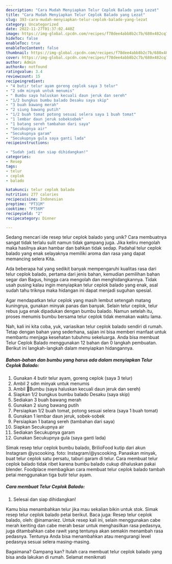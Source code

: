 ```yaml
---
description: "Cara Mudah Menyiapkan Telur Ceplok Balado yang Lezat"
title: "Cara Mudah Menyiapkan Telur Ceplok Balado yang Lezat"
slug: 393-cara-mudah-menyiapkan-telur-ceplok-balado-yang-lezat
category: Uncategorized
date: 2022-11-27T01:37:02.440Z
image: https://img-global.cpcdn.com/recipes/f78dee4abb8b2c7b/680x482cq70/telur-ceplok-balado-foto-resep-utama.jpg
hideToc: false
enableToc: true
enableTocContent: false
thumbnail: https://img-global.cpcdn.com/recipes/f78dee4abb8b2c7b/680x482cq70/telur-ceplok-balado-foto-resep-utama.jpg
cover: https://img-global.cpcdn.com/recipes/f78dee4abb8b2c7b/680x482cq70/telur-ceplok-balado-foto-resep-utama.jpg
author: Admin
authorAv: notfound
ratingvalue: 3.4
reviewcount: 15
recipeingredient:
- "4 butir telur ayam goreng ceplok saya 3 telur"
- "2 sdm minyak untuk menumis"
- " Bumbu saya haluskan kecuali daun jeruk dan sereh"
- "1/2 bungkus bumbu balado Desaku saya skip"
- "3 buah bawang merah"
- "2 siung bawang putih"
- "1/2 buah tomat potong sesuai selera saya 1 buah tomat"
- "1 lembar daun jeruk sobeksobek"
- "1 batang sereh tambahan dari saya"
- "Secukupnya air"
- "Secukupnya garam"
- "Secukupnya gula saya ganti lada"
recipeinstructions:

- "Sudah jadi dan siap dihidangkan!"
categories:
- Resep
tags:
- telur
- ceplok
- balado

katakunci: telur ceplok balado 
nutrition: 277 calories
recipecuisine: Indonesian
preptime: "PT31M"
cooktime: "PT56M"
recipeyield: "2"
recipecategory: Dinner

---
```





Sedang mencari ide resep telur ceplok balado yang unik? Cara membuatnya sangat tidak terlalu sulit namun tidak gampang juga. Jika keliru mengolah maka hasilnya akan hambar dan bahkan tidak sedap. Padahal telur ceplok balado yang enak selayaknya memiliki aroma dan rasa yang dapat memancing selera Kita.





Ada beberapa hal yang sedikit banyak mempengaruhi kualitas rasa dari telur ceplok balado, pertama dari jenis bahan, kemudian pemilihan bahan segar dan Bagus, hingga cara mengolah dan menghidangkannya. Tidak usah pusing kalau ingin menyiapkan telur ceplok balado yang enak,      asal sudah tahu triknya maka hidangan ini dapat menjadi suguhan spesial.














Agar mendapatkan telur ceplok yang masih lembut setengah matang kuningnya, gunakan minyak panas dan banyak. Selain telur ceplok, telur rebus juga enak dipadukan dengan bumbu balado. Namun setelah itu, proses menumis bumbu bersama telur ceplok tidak memakan waktu lama.






Nah, kali ini kita coba, yuk, variasikan telur ceplok balado sendiri di rumah. Tetap dengan bahan yang sederhana, sajian ini bisa memberi manfaat untuk membantu menjaga kesehatan tubuhmu sekeluarga. Anda bisa membuat Telur Ceplok Balado menggunakan 12 bahan dan 0 langkah pembuatan. Berikut ini langkah-langkah dalam menyiapkan hidangannya.

<!--inarticleads1-->

##### Bahan-bahan dan bumbu yang harus ada dalam menyiapkan Telur Ceplok Balado:

1. Gunakan 4 butir telur ayam, goreng ceplok (saya 3 telur)
1. Ambil 2 sdm minyak untuk menumis
1. Ambil  🌟Bumbu (saya haluskan kecuali daun jeruk dan sereh)
1. Siapkan 1/2 bungkus bumbu balado Desaku (saya skip)
1. Sediakan 3 buah bawang merah
1. Gunakan 2 siung bawang putih
1. Persiapkan 1/2 buah tomat, potong sesuai selera (saya 1 buah tomat)
1. Gunakan 1 lembar daun jeruk, sobek-sobek
1. Persiapkan 1 batang sereh (tambahan dari saya)
1. Siapkan Secukupnya air
1. Sediakan Secukupnya garam
1. Gunakan Secukupnya gula (saya ganti lada)


Simak resep telur ceplok bumbu balado, BrilioFood kutip dari akun Instagram @yscooking. foto: Instagram/@yscooking. Panaskan minyak, buat telur ceplok satu persatu, taburi garam di telur. Cara membuat telur ceplok balado tidak ribet karena bumbu balado cukup dihaluskan pakai blender. Foodplace membagikan cara membuat telur ceplok balado tambah petai menggunakan tiga butir telur ayam. 

<!--inarticleads2-->

##### Cara membuat Telur Ceplok Balado:


1. Selesai dan siap dihidangkan!

Kamu bisa menambahkan telur jika mau sekalian bikin untuk stok. Simak resep telur ceplok balado petai berikut. Baca juga: Resep telur ceplok balado, oleh: @inamaniez. Untuk resep kali ini, selain menggunakan cabe merah keriting dan cabe merah besar untuk menghasilkan rasa pedasnya, juga ditambahkan cabe rawit yang tentunya akan semakin menambah rasa pedasnya. Tentunya Anda bisa menambahkan atau mengurangi level pedasnya sesuai selera masing-masing. 

Bagaimana? Gampang kan? Itulah cara membuat telur ceplok balado yang bisa anda lakukan di rumah. Selamat menikmati

